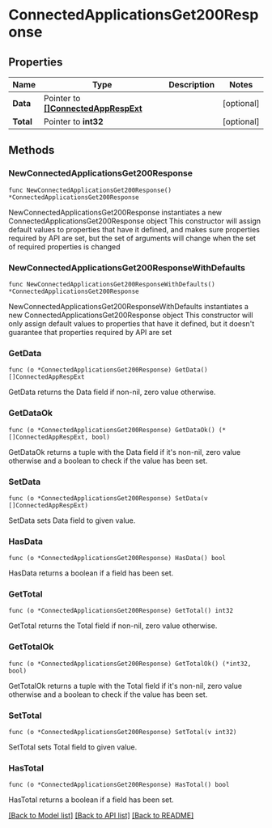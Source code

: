 # ConnectedApplicationsGet200Response

## Properties

Name | Type | Description | Notes
------------ | ------------- | ------------- | -------------
**Data** | Pointer to [**[]ConnectedAppRespExt**](ConnectedAppRespExt.md) |  | [optional] 
**Total** | Pointer to **int32** |  | [optional] 

## Methods

### NewConnectedApplicationsGet200Response

`func NewConnectedApplicationsGet200Response() *ConnectedApplicationsGet200Response`

NewConnectedApplicationsGet200Response instantiates a new ConnectedApplicationsGet200Response object
This constructor will assign default values to properties that have it defined,
and makes sure properties required by API are set, but the set of arguments
will change when the set of required properties is changed

### NewConnectedApplicationsGet200ResponseWithDefaults

`func NewConnectedApplicationsGet200ResponseWithDefaults() *ConnectedApplicationsGet200Response`

NewConnectedApplicationsGet200ResponseWithDefaults instantiates a new ConnectedApplicationsGet200Response object
This constructor will only assign default values to properties that have it defined,
but it doesn't guarantee that properties required by API are set

### GetData

`func (o *ConnectedApplicationsGet200Response) GetData() []ConnectedAppRespExt`

GetData returns the Data field if non-nil, zero value otherwise.

### GetDataOk

`func (o *ConnectedApplicationsGet200Response) GetDataOk() (*[]ConnectedAppRespExt, bool)`

GetDataOk returns a tuple with the Data field if it's non-nil, zero value otherwise
and a boolean to check if the value has been set.

### SetData

`func (o *ConnectedApplicationsGet200Response) SetData(v []ConnectedAppRespExt)`

SetData sets Data field to given value.

### HasData

`func (o *ConnectedApplicationsGet200Response) HasData() bool`

HasData returns a boolean if a field has been set.

### GetTotal

`func (o *ConnectedApplicationsGet200Response) GetTotal() int32`

GetTotal returns the Total field if non-nil, zero value otherwise.

### GetTotalOk

`func (o *ConnectedApplicationsGet200Response) GetTotalOk() (*int32, bool)`

GetTotalOk returns a tuple with the Total field if it's non-nil, zero value otherwise
and a boolean to check if the value has been set.

### SetTotal

`func (o *ConnectedApplicationsGet200Response) SetTotal(v int32)`

SetTotal sets Total field to given value.

### HasTotal

`func (o *ConnectedApplicationsGet200Response) HasTotal() bool`

HasTotal returns a boolean if a field has been set.


[[Back to Model list]](../README.md#documentation-for-models) [[Back to API list]](../README.md#documentation-for-api-endpoints) [[Back to README]](../README.md)



